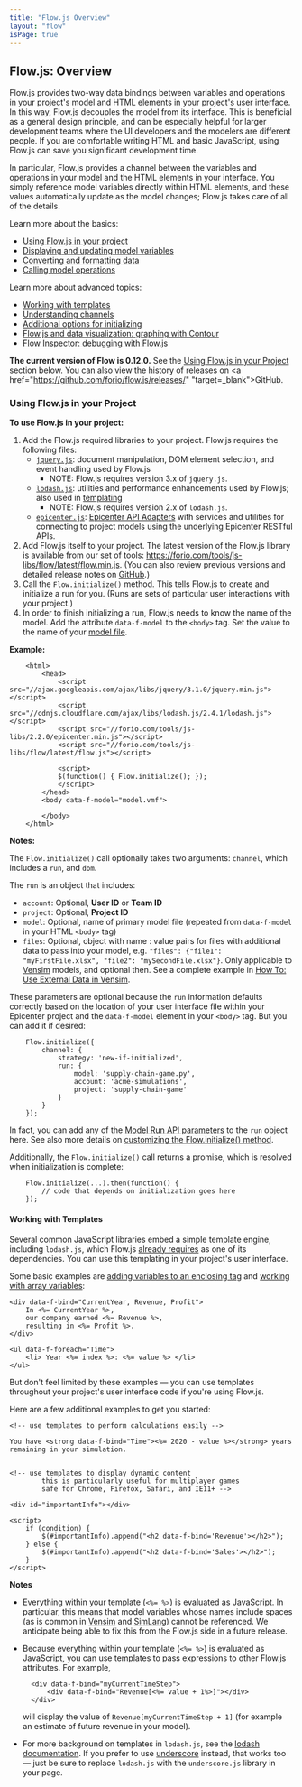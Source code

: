 ```yaml
---
title: "Flow.js Overview"
layout: "flow"
isPage: true
---
```


## Flow.js: Overview

Flow.js provides two-way data bindings between variables and operations in your project's model and HTML elements in your project's user interface. In this way, Flow.js decouples the model from its interface. This is beneficial as a general design principle, and can be especially helpful for larger development teams where the UI developers and the modelers are different people. If you are comfortable writing HTML and basic JavaScript, using Flow.js can save you significant development time.

In particular, Flow.js provides a channel between the variables and operations in your model and the HTML elements in your interface. You simply reference model variables directly within HTML elements, and these values automatically update as the model changes; Flow.js takes care of all of the details.


Learn more about the basics:

* [Using Flow.js in your project](#using_in_project)
* [Displaying and updating model variables](./attributes-overview/)
* [Converting and formatting data](./converter-overview/)
* [Calling model operations](./operations-overview/)

Learn more about advanced topics:

* [Working with templates](#templates)
* [Understanding channels](./channel-overview/)
* [Additional options for initializing](./generated/flow-js/)
* [Flow.js and data visualization: graphing with Contour](./graphing-overview/)
* [Flow Inspector: debugging with Flow.js](./inspector-overview/)

**The current version of Flow is 0.12.0.** See the [Using Flow.js in your Project](#using_in_project) section below. You can also view the history of releases on <a href="https://github.com/forio/flow.js/releases/" "target=_blank">GitHub</a>.


<a name="using_in_project"></a>
### Using Flow.js in your Project

**To use Flow.js in your project:**

1. Add the Flow.js required libraries to your project. Flow.js requires the following files:
	* [`jquery.js`](http://jquery.com): document manipulation, DOM element selection, and event handling used by Flow.js
		* NOTE: Flow.js requires version 3.x of `jquery.js`.
	* [`lodash.js`](http://lodash.com): utilities and performance enhancements used by Flow.js; also used in [templating](#templates)
		* NOTE: Flow.js requires version 2.x of `lodash.js`.
	* [`epicenter.js`](../api_adapters/): [Epicenter API Adapters](../api_adapters/) with services and utilities for connecting to project models using the underlying Epicenter RESTful APIs.
2. Add Flow.js itself to your project. The latest version of the Flow.js library is available from our set of tools: <a href="https://forio.com/tools/js-libs/flow/latest/flow.min.js" target="_blank">https://forio.com/tools/js-libs/flow/latest/flow.min.js</a>. (You can also review previous versions and detailed release notes on <a href="https://github.com/forio/flow.js/releases" target="_blank">GitHub</a>.)
3. Call the `Flow.initialize()` method. This tells Flow.js to create and initialize a run for you. (Runs are sets of particular user interactions with your project.)
4. In order to finish initializing a run, Flow.js needs to know the name of the model. Add the attribute `data-f-model` to the `<body>` tag. Set the value to the name of your [model file](../writing_your_model/).

**Example:**

		<html>
			<head>
				<script src="//ajax.googleapis.com/ajax/libs/jquery/3.1.0/jquery.min.js"></script>
				<script src="//cdnjs.cloudflare.com/ajax/libs/lodash.js/2.4.1/lodash.js"></script>
				<script src="//forio.com/tools/js-libs/2.2.0/epicenter.min.js"></script>
				<script src="//forio.com/tools/js-libs/flow/latest/flow.js"></script>
				
				<script>
				$(function() { Flow.initialize(); });
				</script>
			</head>
			<body data-f-model="model.vmf">

			</body>
		</html>


**Notes:**

The `Flow.initialize()` call optionally takes two arguments: `channel`, which includes a `run`, and `dom`.

The `run` is an object that includes:
	
* `account`: Optional, **User ID** or **Team ID**
* `project`: Optional, **Project ID**
* `model`: Optional, name of primary model file (repeated from `data-f-model` in your HTML `<body>` tag)
* `files`: Optional, object with name : value pairs for files with additional data to pass into your model, e.g. `"files": {"file1": "myFirstFile.xlsx", "file2": "mySecondFile.xlsx"}`. Only applicable to [Vensim](../model_code/vensim/) models, and optional then. See a complete example in [How To: Use External Data in Vensim](../model_code/vensim/vensim_example_xls/).

These parameters are optional because the `run` information defaults correctly based on the location of your user interface file within your Epicenter project and the `data-f-model` element in your `<body>` tag. But you can add it if desired: 

		Flow.initialize({
			channel: {
				strategy: 'new-if-initialized',
				run: {
					model: 'supply-chain-game.py',
					account: 'acme-simulations',
					project: 'supply-chain-game'
				}
			}
		});
	
In fact, you can add any of the [Model Run API parameters](../rest_apis/other_apis/model_apis/run/) to the `run` object here. See also more details on [customizing the Flow.initialize() method](./generated/flow-js/).

Additionally, the `Flow.initialize()` call returns a promise, which is resolved when initialization is complete:

		Flow.initialize(...).then(function() {
			// code that depends on initialization goes here
		});


<a name="templates"></a>
#### Working with Templates

Several common JavaScript libraries embed a simple template engine, including `lodash.js`, which Flow.js [already requires](#using_in_project) as one of its dependencies. You can use this templating in your project's user interface.

Some basic examples are [adding variables to an enclosing tag](./generated/dom/attributes/binds/default-bind-attr/) and [working with array variables](./generated/dom/attributes/foreach/default-foreach-attr/):

	<div data-f-bind="CurrentYear, Revenue, Profit">
		In <%= CurrentYear %>, 
		our company earned <%= Revenue %>, 
		resulting in <%= Profit %>.
	</div>

	<ul data-f-foreach="Time">
		<li> Year <%= index %>: <%= value %> </li>
	</ul>

But don't feel limited by these examples &mdash; you can use templates throughout your project's user interface code if you're using Flow.js.

Here are a few additional examples to get you started:

	<!-- use templates to perform calculations easily -->
	
	You have <strong data-f-bind="Time"><%= 2020 - value %></strong> years remaining in your simulation.


	<!-- use templates to display dynamic content
			this is particularly useful for multiplayer games
			safe for Chrome, Firefox, Safari, and IE11+ -->
	
	<div id="importantInfo"></div>
	
	<script>
		if (condition) {
			$(#importantInfo).append("<h2 data-f-bind='Revenue'></h2>");
		} else {
			$(#importantInfo).append("<h2 data-f-bind='Sales'></h2>");
		}
	</script>

**Notes**

* Everything within your template (`<%= %>`) is evaluated as JavaScript. In particular, this means that model variables whose names include spaces (as is common in [Vensim](../model_code/vensim/) and [SimLang](../model_code/forio_simlang/)) cannot be referenced. We anticipate being able to fix this from the Flow.js side in a future release.

* Because everything within your template (`<%= %>`) is evaluated as JavaScript, you can use templates to pass expressions to other Flow.js attributes. For example, 

		<div data-f-bind="myCurrentTimeStep">
    		<div data-f-bind="Revenue[<%= value + 1%>]"></div>
		</div>

	will display the value of `Revenue[myCurrentTimeStep + 1]` (for example an estimate of future revenue in your model).

* For more background on templates in `lodash.js`, see the <a href="https://lodash.com/docs#template" target="_blank">lodash documentation</a>. If you prefer to use <a href="http://underscorejs.org/#template" target="_blank">underscore</a> instead, that works too &mdash; just be sure to replace `lodash.js` with the `underscore.js` library in your page.
